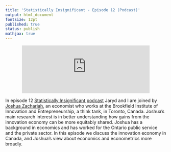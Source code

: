 ```yaml
---
title: 'Statistically Insignificant - Episode 12 (Podcast)'
output: html_document
fontsize: 12pt
published: true
status: publish
mathjax: true
---
```


<p align="center">
	<iframe src="https://podcasters.spotify.com/pod/show/statisticallyinsig/embed/episodes/Innovation-economics-e1to6kv/a-a971vep" height="150px" width="400px" frameborder="0" scrolling="no"></iframe>
</p>


In episode 12 [Statistically Insignificant podcast](https://podcasters.spotify.com/pod/show/statisticallyinsig/) Jaryd and I are joined by [Joshua Zachariah](https://brookfieldinstitute.ca/team/joshua-zachariah/), an economist who works at the Brookfield Institute of Innovation and Entrepreneurship, a think tank, in Toronto, Canada. Joshua’s main research interest is in better understanding how gains from the innovation economy can be more equitably shared. Joshua has a background in economics and has worked for the Ontario public service and the private sector. In this episode we discuss the innovation economy in Canada, and Joshua’s view about economics and econometrics more broadly.
